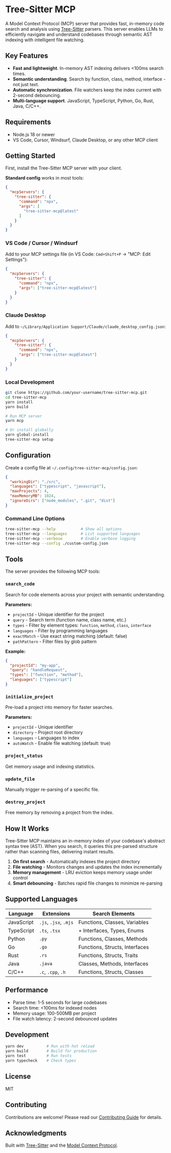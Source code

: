 # Tree-Sitter MCP

A Model Context Protocol (MCP) server that provides fast, in-memory code search and analysis using [Tree-Sitter](https://tree-sitter.github.io/tree-sitter/) parsers. This server enables LLMs to efficiently navigate and understand codebases through semantic AST indexing with intelligent file watching.

## Key Features

- **Fast and lightweight**. In-memory AST indexing delivers <100ms search times.
- **Semantic understanding**. Search by function, class, method, interface - not just text.
- **Automatic synchronization**. File watchers keep the index current with 2-second debouncing.
- **Multi-language support**. JavaScript, TypeScript, Python, Go, Rust, Java, C/C++.

## Requirements

- Node.js 18 or newer
- VS Code, Cursor, Windsurf, Claude Desktop, or any other MCP client

## Getting Started

First, install the Tree-Sitter MCP server with your client.

**Standard config** works in most tools:

```json
{
  "mcpServers": {
    "tree-sitter": {
      "command": "npx",
      "args": [
        "tree-sitter-mcp@latest"
      ]
    }
  }
}
```

### VS Code / Cursor / Windsurf

Add to your MCP settings file (in VS Code: `Cmd+Shift+P` → "MCP: Edit Settings"):

```json
{
  "mcpServers": {
    "tree-sitter": {
      "command": "npx",
      "args": ["tree-sitter-mcp@latest"]
    }
  }
}
```

### Claude Desktop

Add to `~/Library/Application Support/Claude/claude_desktop_config.json`:

```json
{
  "mcpServers": {
    "tree-sitter": {
      "command": "npx",
      "args": ["tree-sitter-mcp@latest"]
    }
  }
}
```

### Local Development

```bash
git clone https://github.com/your-username/tree-sitter-mcp.git
cd tree-sitter-mcp
yarn install
yarn build

# Run MCP server
yarn mcp

# Or install globally
yarn global-install
tree-sitter-mcp setup
```

## Configuration

Create a config file at `~/.config/tree-sitter-mcp/config.json`:

```json
{
  "workingDir": "./src",
  "languages": ["typescript", "javascript"],
  "maxProjects": 4,
  "maxMemoryMB": 1024,
  "ignoreDirs": ["node_modules", ".git", "dist"]
}
```

### Command Line Options

```bash
tree-sitter-mcp --help           # Show all options
tree-sitter-mcp --languages      # List supported languages
tree-sitter-mcp --verbose        # Enable verbose logging
tree-sitter-mcp --config ./custom-config.json
```

## Tools

The server provides the following MCP tools:

### `search_code`
Search for code elements across your project with semantic understanding.

**Parameters:**
- `projectId` - Unique identifier for the project
- `query` - Search term (function name, class name, etc.)
- `types` - Filter by element types: `function`, `method`, `class`, `interface`
- `languages` - Filter by programming languages
- `exactMatch` - Use exact string matching (default: false)
- `pathPattern` - Filter files by glob pattern

**Example:**
```json
{
  "projectId": "my-app",
  "query": "handleRequest",
  "types": ["function", "method"],
  "languages": ["typescript"]
}
```

### `initialize_project`
Pre-load a project into memory for faster searches.

**Parameters:**
- `projectId` - Unique identifier
- `directory` - Project root directory
- `languages` - Languages to index
- `autoWatch` - Enable file watching (default: true)

### `project_status`
Get memory usage and indexing statistics.

### `update_file`
Manually trigger re-parsing of a specific file.

### `destroy_project`
Free memory by removing a project from the index.

## How It Works

Tree-Sitter MCP maintains an in-memory index of your codebase's abstract syntax tree (AST). When you search, it queries this pre-parsed structure rather than scanning files, delivering instant results.

1. **On first search** - Automatically indexes the project directory
2. **File watching** - Monitors changes and updates the index incrementally
3. **Memory management** - LRU eviction keeps memory usage under control
4. **Smart debouncing** - Batches rapid file changes to minimize re-parsing

## Supported Languages

| Language | Extensions | Search Elements |
|----------|-----------|-----------------|
| JavaScript | `.js`, `.jsx`, `.mjs` | Functions, Classes, Variables |
| TypeScript | `.ts`, `.tsx` | + Interfaces, Types, Enums |
| Python | `.py` | Functions, Classes, Methods |
| Go | `.go` | Functions, Structs, Interfaces |
| Rust | `.rs` | Functions, Structs, Traits |
| Java | `.java` | Classes, Methods, Interfaces |
| C/C++ | `.c`, `.cpp`, `.h` | Functions, Structs, Classes |

## Performance

- Parse time: 1-5 seconds for large codebases
- Search time: <100ms for indexed nodes
- Memory usage: 100-500MB per project
- File watch latency: 2-second debounced updates

## Development

```bash
yarn dev          # Run with hot reload
yarn build        # Build for production
yarn test         # Run tests
yarn typecheck    # Check types
```

## License

MIT

## Contributing

Contributions are welcome! Please read our [Contributing Guide](CONTRIBUTING.md) for details.

## Acknowledgments

Built with [Tree-Sitter](https://tree-sitter.github.io/tree-sitter/) and the [Model Context Protocol](https://modelcontextprotocol.io).